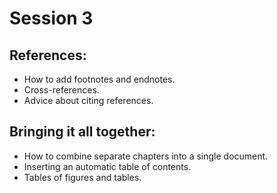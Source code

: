 # Session 3
## References:
- How to add footnotes and endnotes.
- Cross-references.
- Advice about citing references.
## Bringing it all together:
- How to combine separate chapters into a single document.
- Inserting an automatic table of contents.
- Tables of figures and tables.
